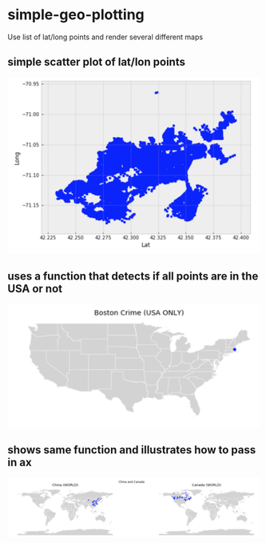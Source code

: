 # simple-geo-plotting
Use list of lat/long points and render several different maps

## simple scatter plot of lat/lon points

![scatter plot](https://github.com/darenr/simple-geo-plotting/blob/master/assets/Screen%20Shot%202019-07-04%20at%205.03.42%20PM.png?raw=true)

## uses a function that detects if all points are in the USA or not

![USA Only](https://github.com/darenr/simple-geo-plotting/blob/master/assets/Screen%20Shot%202019-07-04%20at%205.04.33%20PM.png?raw=true)

## shows same function and illustrates how to pass in ax

![Side By Side World Plot](https://github.com/darenr/simple-geo-plotting/blob/master/assets/Screen%20Shot%202019-07-04%20at%205.05.29%20PM.png?raw=true)
